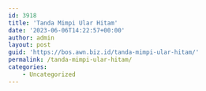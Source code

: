 ```yaml
---
id: 3918
title: 'Tanda Mimpi Ular Hitam'
date: '2023-06-06T14:22:57+00:00'
author: admin
layout: post
guid: 'https://bos.awn.biz.id/tanda-mimpi-ular-hitam/'
permalink: /tanda-mimpi-ular-hitam/
categories:
    - Uncategorized
---
```


